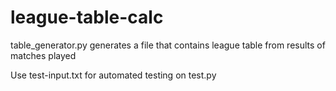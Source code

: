 # league-table-calc
table_generator.py generates a file that contains league table from results of matches played

Use test-input.txt for automated testing on test.py